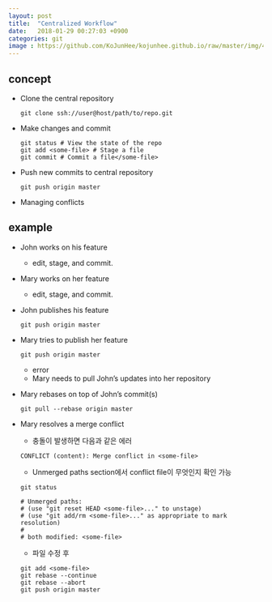 ```yaml
---
layout: post
title:  "Centralized Workflow"
date:   2018-01-29 00:27:03 +0900
categories: git
image : https://github.com/KoJunHee/kojunhee.github.io/raw/master/img/48.png
---
```


## concept 

- Clone the central repository

	```
	git clone ssh://user@host/path/to/repo.git
	```

- Make changes and commit


	```
	git status # View the state of the repo
	git add <some-file> # Stage a file
	git commit # Commit a file</some-file>
	```
	
- Push new commits to central repository

	```
	git push origin master
	```
	
- Managing conflicts


## example

- John works on his feature

	-  edit, stage, and commit.

- Mary works on her feature

	- edit, stage, and commit.

- John publishes his feature

	```
	git push origin master
	```
	
- Mary tries to publish her feature

	```
	git push origin master
	```
	
	- error
	- Mary needs to pull John’s updates into her repository

- Mary rebases on top of John’s commit(s)


	```
	git pull --rebase origin master
	```

- Mary resolves a merge conflict

	- 충돌이 발생하면 다음과 같은 에러

	```
	CONFLICT (content): Merge conflict in <some-file>
	```
	
	- Unmerged paths section에서 conflict file이 무엇인지 확인 가능
	
	```
	git status 
	```
	
	```
	# Unmerged paths:
	# (use "git reset HEAD <some-file>..." to unstage)
	# (use "git add/rm <some-file>..." as appropriate to mark resolution)
	#
	# both modified: <some-file>
	```
	
	- 파일 수정 후

	```
	git add <some-file>
	git rebase --continue
	git rebase --abort
	git push origin master
	```
	
	
		
